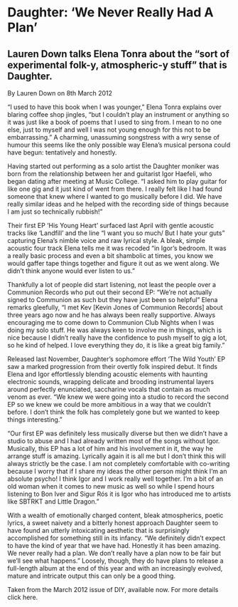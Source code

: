 # Daughter: ‘We Never Really Had A Plan’
## Lauren Down talks Elena Tonra about the “sort of experimental folk-y, atmospheric-y stuff” that is Daughter.

By Lauren Down on 8th March 2012

“I used to have this book when I was younger,” Elena Tonra explains over blaring coffee shop jingles, “but I couldn’t play an instrument or anything so it was just like a book of poems that I used to sing from. I mean to no one else, just to myself and well I was not young enough for this not to be embarrassing.” A charming, unassuming songstress with a wry sense of humour this seems like the only possible way Elena’s musical persona could have begun: tentatively and honestly.  

Having started out performing as a solo artist the Daughter moniker was born from the relationship between her and guitarist Igor Haefeli, who began dating after meeting at Music College. “I asked him to play guitar for like one gig and it just kind of went from there. I really felt like I had found someone that knew where I wanted to go musically before I did. We have really similar ideas and he helped with the recording side of things because I am just so technically rubbish!” 

Their first EP ‘His Young Heart’ surfaced last April with gentle acoustic tracks like ‘Landfill’ and the line “I want you so much/ But I hate your guts” capturing Elena’s nimble voice and raw lyrical style. A bleak, simple acoustic four track Elena tells me it was recoded “in Igor’s bedroom. It was a really basic process and even a bit shambolic at times, you know we would gaffer tape things together and figure it out as we went along. We didn’t think anyone would ever listen to us.”  

Thankfully a lot of people did start listening, not least the people over a Communion Records who put out their second EP: “We’re not actually signed to Communion as such but they have just been so helpful” Elena remarks gleefully, “I met Kev [Kevin Jones of Communion Records] about three years ago now and he has always been really supportive. Always encouraging me to come down to Communion Club Nights when I was doing my solo stuff. He was always keen to involve me in things, which is nice because I didn’t really have the confidence to push myself to gig a lot, so he kind of helped. I love everything they do, it is like a great big family.”

Released last November, Daughter’s sophomore effort ‘The Wild Youth’ EP saw a marked progression from their overtly folk inspired debut. It finds Elena and Igor effortlessly blending acoustic elements with haunting electronic sounds, wrapping delicate and brooding instrumental layers around perfectly enunciated, saccharine vocals that contain as much venom as ever. “We knew we were going into a studio to record the second EP so we knew we could be more ambitious in a way that we couldn’t before. I don’t think the folk has completely gone but we wanted to keep things interesting.”

“Our first EP was definitely less musically diverse but then we didn’t have a studio to abuse and I had already written most of the songs without Igor. Musically, this EP has a lot of him and his involvement in it, the way he arrange stuff is amazing. Lyrically again it is all me but I don’t think this will always strictly be the case. I am not completely comfortable with co-writing because I worry that if I share my ideas the other person might think I’m an absolute psycho! I think Igor and I work really well together. I’m a bit of an old woman when it comes to new music as well so while I spend hours listening to Bon Iver and Sigur Rós it is Igor who has introduced me to artists like SBTRKT and Little Dragon.” 

With a wealth of emotionally charged content, bleak atmospherics, poetic lyrics, a sweet naivety and a bitterly honest approach Daughter seem to have found an utterly intoxicating aesthetic that is surprisingly accomplished for something still in its infancy. “We definitely didn’t expect to have the kind of year that we have had. Honestly it has been amazing. We never really had a plan. We don’t really have a plan now to be fair but we’ll see what happens.” Loosely, though, they do have plans to release a full-length album at the end of this year and with an increasingly evolved, mature and intricate output this can only be a good thing.

Taken from the March 2012 issue of DIY, available now. For more details click here.


